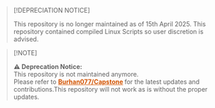 
> [!DEPRECIATION NOTICE]
>
> This repository is no longer maintained as of 15th April 2025.
> This repository contained compiled Linux Scripts so user discretion is advised.
>
>
 
> 
> [!NOTE]
> <div>
>   <strong align="center" >⚠️ Deprecation Notice:</strong><br> </h1>
>      This repository is not maintained anymore. <br> 
>     Please refer to <strong><a href="https://github.com/Burhan077/Capstone" style="color: #d35400; text-decoration: underline;">Burhan077/Capstone</a> </strong>for the latest
> updates and contributions.This repository will not work as is without the proper updates.
>
> </div>
